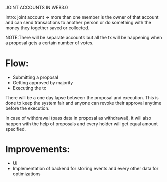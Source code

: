 JOINT ACCOUNTS IN WEB3.0

Intro:
joint account -> more than one member is the owner of that account and can send transactions to another person or do something with the money they together saved or collected.

NOTE:There will be separate accounts but all the tx will be happening when a proposal gets a certain number of votes.

# Flow:
* Submitting a proposal
* Getting approved by majority
* Executing the tx 

There will be a one day lapse between the proposal and execution. This is done to keep the system fair and anyone can revoke their approval anytime before the execution.


In case of withdrawal (pass data in proposal as withdrawal), it will also happen with the help of proposals and every holder will get equal amount specified.


# Improvements:
* UI
* Implementation of backend for storing events and every other data for optimizations
